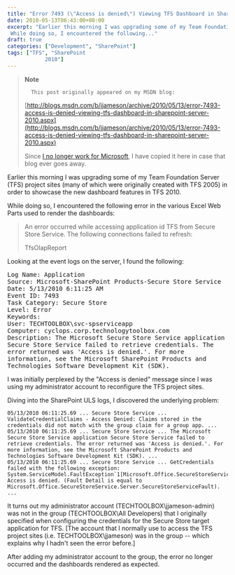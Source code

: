 ```yaml
---
title: "Error 7493 (\"Access is denied\") Viewing TFS Dashboard in SharePoint Server 2010"
date: 2010-05-13T06:43:00+08:00
excerpt: "Earlier this morning I was upgrading some of my Team Foundation Server (TFS) project sites (many of which were originally created with TFS 2005) in order to showcase the new dashboard features in TFS 2010. 
 While doing so, I encountered the following..."
draft: true
categories: ["Development", "SharePoint"]
tags: ["TFS", "SharePoint 
			2010"]
---
```


> **Note**
> 
> 
> 		This post originally appeared on my MSDN blog:  
>   
> 
> 
> [http://blogs.msdn.com/b/jjameson/archive/2010/05/13/error-7493-access-is-denied-viewing-tfs-dashboard-in-sharepoint-server-2010.aspx](http://blogs.msdn.com/b/jjameson/archive/2010/05/13/error-7493-access-is-denied-viewing-tfs-dashboard-in-sharepoint-server-2010.aspx)
> 
> 
> Since
> 		[I no longer work for Microsoft](/blog/jjameson/archive/2011/09/02/last-day-with-microsoft.aspx), I have copied it here in case that 
> 		blog ever goes away.


Earlier this morning I was upgrading some of my Team Foundation Server (TFS) project sites (many of which were originally created with TFS 2005) in order to showcase the new dashboard features in TFS 2010.

While doing so, I encountered the following error in the various Excel Web Parts used to render the dashboards:


> An error occurred while accessing application id TFS from Secure Store Service. 
> 	The following connections failed to refresh:
> 
> TfsOlapReport


Looking at the event logs on the server, I found the following:

<samp>Log Name: Application<br>	Source: Microsoft-SharePoint Products-Secure Store Service<br>	Date: 5/13/2010 6:11:25 AM<br>	Event ID: 7493<br>	Task Category: Secure Store<br>	Level: Error<br>	Keywords:<br>	User: TECHTOOLBOX\svc-spserviceapp<br>	Computer: cyclops.corp.technologytoolbox.com<br>	Description: The Microsoft Secure Store Service application Secure Store 	Service failed to retrieve credentials. The error returned was 'Access is 	denied.'. For more information, see the Microsoft SharePoint Products and 	Technologies Software Development Kit (SDK). </samp>

I was initially perplexed by the "Access is denied" message since I was using my administrator account to reconfigure the TFS project sites.

Diving into the SharePoint ULS logs, I discovered the underlying problem:



    05/13/2010 06:11:25.69 ... Secure Store Service ... ValidateCredentialClaims - Access Denied: Claims stored in the credentials did not match with the group claim for a group app. ...
    05/13/2010 06:11:25.69 ... Secure Store Service ... The Microsoft Secure Store Service application Secure Store Service failed to retrieve credentials. The error returned was 'Access is denied.'. For more information, see the Microsoft SharePoint Products and Technologies Software Development Kit (SDK). ...
    05/13/2010 06:11:25.69 ... Secure Store Service ... GetCredentials failed with the following exception: System.ServiceModel.FaultException`1[Microsoft.Office.SecureStoreService.Server.SecureStoreServiceFault]: Access is denied. (Fault Detail is equal to Microsoft.Office.SecureStoreService.Server.SecureStoreServiceFault). ...



It turns out my administrator account (TECHTOOLBOX\jjameson-admin) was not in the group (TECHTOOLBOX\All Developers) that I originally specified when configuring the credentials for the Secure Store target application for TFS. [The account that I normally use to access the TFS project sites (i.e. TECHTOOLBOX\jjameson) was in the group -- which explains why I hadn't seen the error before.]

After adding my administrator account to the group, the error no longer occurred and the dashboards rendered as expected.

